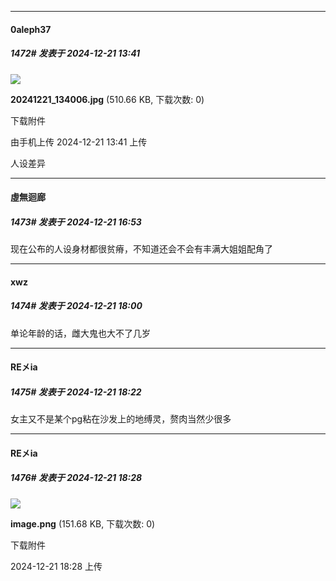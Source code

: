 ﻿
*****

####  0aleph37  
##### 1472#       发表于 2024-12-21 13:41

<img src="https://img.saraba1st.com/forum/202412/21/134116biwbf2b1b0eivkbb.jpg" referrerpolicy="no-referrer">

<strong>20241221_134006.jpg</strong> (510.66 KB, 下载次数: 0)

下载附件

由手机上传
2024-12-21 13:41 上传

人设差异


*****

####  虛無迴廊  
##### 1473#       发表于 2024-12-21 16:53

现在公布的人设身材都很贫瘠，不知道还会不会有丰满大姐姐配角了


*****

####  xwz  
##### 1474#       发表于 2024-12-21 18:00

单论年龄的话，雌大鬼也大不了几岁


*****

####  RE㐅ia  
##### 1475#       发表于 2024-12-21 18:22

女主又不是某个pg粘在沙发上的地缚灵，赘肉当然少很多


*****

####  RE㐅ia  
##### 1476#       发表于 2024-12-21 18:28

<img src="https://img.saraba1st.com/forum/202412/21/182820nuwpe6ew3rwoqpz4.png" referrerpolicy="no-referrer">

<strong>image.png</strong> (151.68 KB, 下载次数: 0)

下载附件

2024-12-21 18:28 上传

